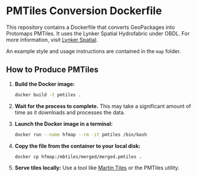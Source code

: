 # PMTiles Conversion Dockerfile

This repository contains a Dockerfile that converts GeoPackages into Protomaps PMTiles. It uses the Lynker Spatial Hydrofabric under OBDL. For more information, visit [Lynker Spatial](https://www.lynker-spatial.com/).

An example style and usage instructions are contained in the `map` folder.

## How to Produce PMTiles

1. **Build the Docker image:**
    ```sh
    docker build -t pmtiles .
    ```

2. **Wait for the process to complete.** This may take a significant amount of time as it downloads and processes the data.

3. **Launch the Docker image in a terminal:**
    ```sh
    docker run --name hfmap --rm -it pmtiles /bin/bash
    ```

4. **Copy the file from the container to your local disk:**
    ```sh
    docker cp hfmap:/mbtiles/merged/merged.pmtiles .
    ```

5. **Serve tiles locally:** Use a tool like [Martin Tiles](https://martin.maplibre.org/) or the PMTiles utility.
